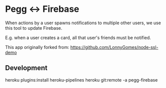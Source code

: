 # Pegg <-> Firebase

When actions by a user spawns notifications to multiple other users, we use this tool to update Firebase.

E.g. when a user creates a card, all that user's friends must be notified.

This app originally forked from: https://github.com/LonnyGomes/node-ssl-demo

## Development

heroku plugins:install heroku-pipelines
heroku git:remote -a pegg-firebase

